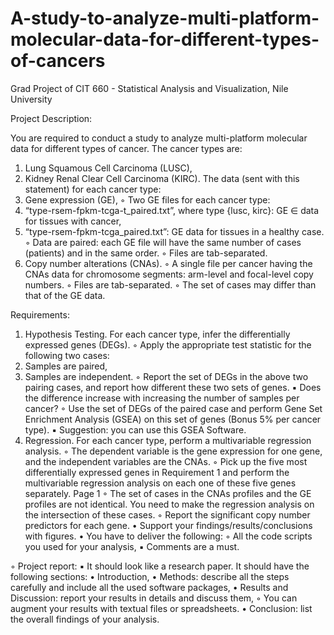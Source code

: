 # A-study-to-analyze-multi-platform-molecular-data-for-different-types-of-cancers
Grad Project of CIT 660 - Statistical Analysis and Visualization, Nile University

Project Description:

You are required to conduct a study to analyze multi-platform molecular data for different types of
cancer. The cancer types are:
1. Lung Squamous Cell Carcinoma (LUSC),
2. Kidney Renal Clear Cell Carcinoma (KIRC).
The data (sent with this statement) for each cancer type:
1. Gene expression (GE),
◦ Two GE files for each cancer type:
1. “type-rsem-fpkm-tcga-t_paired.txt”, where type {lusc, kirc}: GE ∈ data for tissues with
cancer,
2. “type-rsem-fpkm-tcga_paired.txt”: GE data for tissues in a healthy case.
◦ Data are paired: each GE file will have the same number of cases (patients) and in the same
order.
◦ Files are tab-separated.
2. Copy number alterations (CNAs).
◦ A single file per cancer having the CNAs data for chromosome segments: arm-level and
focal-level copy numbers.
◦ Files are tab-separated.
◦ The set of cases may differ than that of the GE data.

Requirements:

1. Hypothesis Testing. For each cancer type, infer the differentially expressed genes (DEGs).
◦ Apply the appropriate test statistic for the following two cases:
1. Samples are paired,
2. Samples are independent.
◦ Report the set of DEGs in the above two pairing cases, and report how different these two
sets of genes.
▪ Does the difference increase with increasing the number of samples per cancer?
◦ Use the set of DEGs of the paired case and perform Gene Set Enrichment Analysis (GSEA)
on this set of genes (Bonus 5% per cancer type).
▪ Suggestion: you can use this GSEA Software.
2. Regression. For each cancer type, perform a multivariable regression analysis.
◦ The dependent variable is the gene expression for one gene, and the independent variables
are the CNAs.
◦ Pick up the five most differentially expressed genes in Requirement 1 and perform the
multivariable regression analysis on each one of these five genes separately.
Page 1
◦ The set of cases in the CNAs profiles and the GE profiles are not identical. You need to
make the regression analysis on the intersection of these cases.
◦ Report the significant copy number predictors for each gene.
• Support your findings/results/conclusions with figures.
• You have to deliver the following:
◦ All the code scripts you used for your analysis,
▪ Comments are a must.

◦ Project report:
▪ It should look like a research paper. It should have the following sections:
• Introduction,
• Methods: describe all the steps carefully and include all the used software packages,
• Results and Discussion: report your results in details and discuss them,
◦ You can augment your results with textual files or spreadsheets.
• Conclusion: list the overall findings of your analysis.
